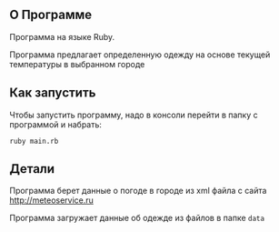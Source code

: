 ## О Программе
Программа на языке Ruby. 

Программа предлагает определенную одежду на основе текущей температуры в выбранном городе

## Как запустить
Чтобы запустить программу, надо в консоли перейти в папку с программой и набрать:

```
ruby main.rb
```

## Детали
Программа берет данные о погоде в городе из xml файла с сайта http://meteoservice.ru

Программа загружает данные об одежде из файлов в папке `data`




